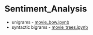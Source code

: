 # Sentiment_Analysis
* unigrams - [movie_bow.ipynb](https://github.com/Kostrykina18/Sentiment-Analysis/blob/master/movie_bow.ipynb)
* syntactic bigrams - [movie_trees.ipynb](https://github.com/Kostrykina18/Sentiment-Analysis/blob/master/movie_trees.ipynb)

